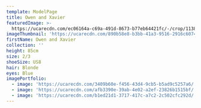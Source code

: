 ```yaml
---
template: ModelPage
title: Owen and Xavier
featuredImage: >-
  https://ucarecdn.com/ec06164a-c69a-491d-8673-b77eb64421fc/-/crop/1138x651/0,0/-/preview/
imageThumbnail: 'https://ucarecdn.com/890b58e8-b3bb-41a3-9516-2916c60746f0/'
firstName: Owen and Xavier
collection: ''
height: 85cm
size: 2/3
shoeSize: US8
hair: Blonde
eyes: Blue
imagePortfolio:
  - image: 'https://ucarecdn.com/3409b60e-f456-43d4-9cb5-b5ad9c5257a6/'
  - image: 'https://ucarecdn.com/afb3390e-39ab-4e02-a2ef-23826b1515bf/'
  - image: 'https://ucarecdn.com/b1ed21d1-3717-417c-a7c2-2c502cfc292d/'
---
```


